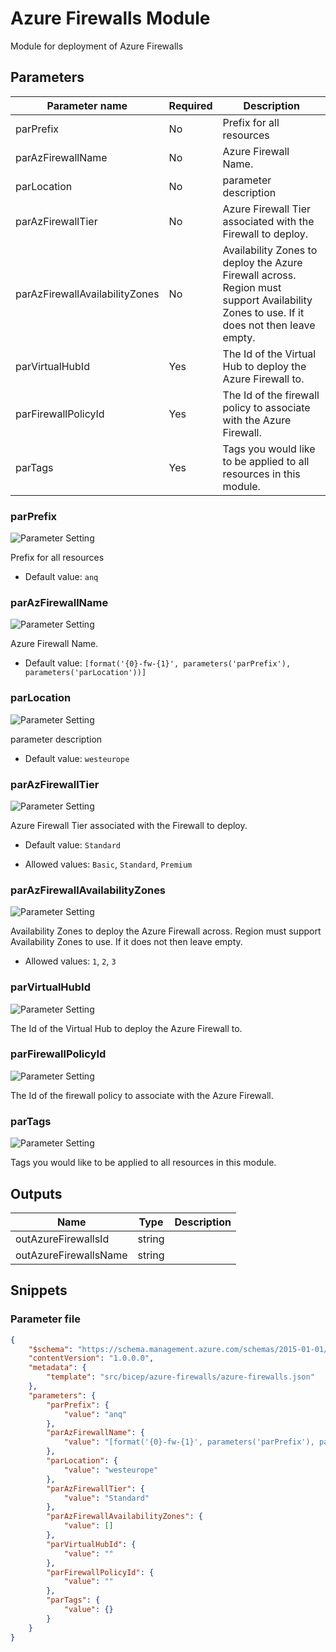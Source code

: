 # Azure Firewalls Module

Module for deployment of Azure Firewalls

## Parameters

Parameter name | Required | Description
-------------- | -------- | -----------
parPrefix      | No       | Prefix for all resources
parAzFirewallName | No       | Azure Firewall Name.
parLocation    | No       | parameter description
parAzFirewallTier | No       | Azure Firewall Tier associated with the Firewall to deploy.
parAzFirewallAvailabilityZones | No       | Availability Zones to deploy the Azure Firewall across. Region must support Availability Zones to use. If it does not then leave empty.
parVirtualHubId | Yes      | The Id of the Virtual Hub to deploy the Azure Firewall to.
parFirewallPolicyId | Yes      | The Id of the firewall policy to associate with the Azure Firewall.
parTags        | Yes      | Tags you would like to be applied to all resources in this module.

### parPrefix

![Parameter Setting](https://img.shields.io/badge/parameter-optional-green?style=flat-square)

Prefix for all resources

- Default value: `anq`

### parAzFirewallName

![Parameter Setting](https://img.shields.io/badge/parameter-optional-green?style=flat-square)

Azure Firewall Name.

- Default value: `[format('{0}-fw-{1}', parameters('parPrefix'), parameters('parLocation'))]`

### parLocation

![Parameter Setting](https://img.shields.io/badge/parameter-optional-green?style=flat-square)

parameter description

- Default value: `westeurope`

### parAzFirewallTier

![Parameter Setting](https://img.shields.io/badge/parameter-optional-green?style=flat-square)

Azure Firewall Tier associated with the Firewall to deploy.

- Default value: `Standard`

- Allowed values: `Basic`, `Standard`, `Premium`

### parAzFirewallAvailabilityZones

![Parameter Setting](https://img.shields.io/badge/parameter-optional-green?style=flat-square)

Availability Zones to deploy the Azure Firewall across. Region must support Availability Zones to use. If it does not then leave empty.

- Allowed values: `1`, `2`, `3`

### parVirtualHubId

![Parameter Setting](https://img.shields.io/badge/parameter-required-orange?style=flat-square)

The Id of the Virtual Hub to deploy the Azure Firewall to.

### parFirewallPolicyId

![Parameter Setting](https://img.shields.io/badge/parameter-required-orange?style=flat-square)

The Id of the firewall policy to associate with the Azure Firewall.

### parTags

![Parameter Setting](https://img.shields.io/badge/parameter-required-orange?style=flat-square)

Tags you would like to be applied to all resources in this module.

## Outputs

Name | Type | Description
---- | ---- | -----------
outAzureFirewallsId | string |
outAzureFirewallsName | string |

## Snippets

### Parameter file

```json
{
    "$schema": "https://schema.management.azure.com/schemas/2015-01-01/deploymentParameters.json#",
    "contentVersion": "1.0.0.0",
    "metadata": {
        "template": "src/bicep/azure-firewalls/azure-firewalls.json"
    },
    "parameters": {
        "parPrefix": {
            "value": "anq"
        },
        "parAzFirewallName": {
            "value": "[format('{0}-fw-{1}', parameters('parPrefix'), parameters('parLocation'))]"
        },
        "parLocation": {
            "value": "westeurope"
        },
        "parAzFirewallTier": {
            "value": "Standard"
        },
        "parAzFirewallAvailabilityZones": {
            "value": []
        },
        "parVirtualHubId": {
            "value": ""
        },
        "parFirewallPolicyId": {
            "value": ""
        },
        "parTags": {
            "value": {}
        }
    }
}
```
